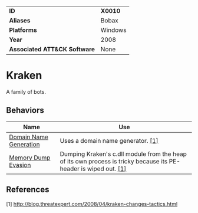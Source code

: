 |||
|---------|------------------------|
|**ID**|**X0010**|
|**Aliases**|Bobax|
|**Platforms**|Windows|
|**Year**| 2008 |
|**Associated ATT&CK Software**|None|

Kraken
======
A family of bots.

Behaviors
---------
|Name|Use|
|---------------------|-------------------------------------------------------|
|[Domain Name Generation](https://github.com/MBCProject/mbc-beta/tree/master/command-and-control/domain-name-generate.md) | Uses a domain name generator. [[1]](#1)|
|[Memory Dump Evasion](https://github.com/MBCProject/mbc-beta/tree/master/anti-behavioral-analysis/evade-memory-dump.md) | Dumping Kraken's c.dll module from the heap of its own process is tricky because its PE-header is wiped out. [[1]](#1)|

References
----------
<a name="1">[1]</a> http://blog.threatexpert.com/2008/04/kraken-changes-tactics.html